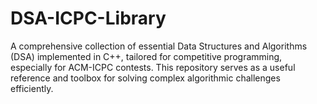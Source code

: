 # DSA-ICPC-Library
A comprehensive collection of essential Data Structures and Algorithms (DSA) implemented in C++, tailored for competitive programming, especially for ACM-ICPC contests. This repository serves as a useful reference and toolbox for solving complex algorithmic challenges efficiently.
